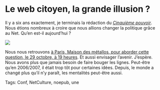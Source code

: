 # Le web citoyen, la grande illusion ?

Il y a six ans exactement, je terminais la rédaction du [*Cinquième pouvoir*](/le-cinquieme-pouvoir/). Nous étions nombreux à croire que nous allions changer la politique grâce au Net. Qu’en est-il aujourd’hui ?

![](https://tcrouzet.com/images_tc/2012/10/Invitation-Café-numérique-450x636.jpg)

Nous nous retrouvons [à Paris, Maison des métallos, pour aborder cette question, le 29 octobre, à 19 heures](http://www.amiando.com/BKDLXXF.html). Et aussi envisager l’avenir. J’espère. Nous avons plus que jamais besoin de faire bouger les lignes. Peut-être qu’en 2006/2007, il était trop tôt pour certaines idées. Depuis, le monde a changé plus qu’il n’y paraît, les mentalités peut-être aussi.

Tags: Conf, NetCulture, noepub, une